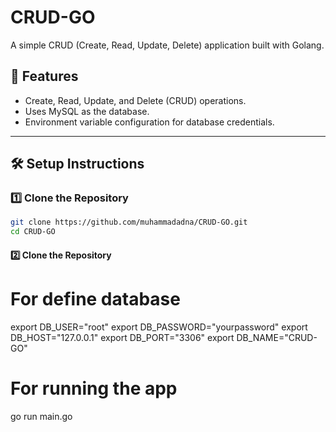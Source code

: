 # CRUD-GO
A simple CRUD (Create, Read, Update, Delete) application built with Golang.

## 🚀 Features
- Create, Read, Update, and Delete (CRUD) operations.
- Uses MySQL as the database.
- Environment variable configuration for database credentials.

---

## 🛠️ Setup Instructions

### 1️⃣ Clone the Repository
```sh
git clone https://github.com/muhammadadna/CRUD-GO.git
cd CRUD-GO
```

#### 2️⃣ Clone the Repository
# For define database 
export DB_USER="root"
export DB_PASSWORD="yourpassword"
export DB_HOST="127.0.0.1"
export DB_PORT="3306"
export DB_NAME="CRUD-GO"

# For running the app
go run main.go